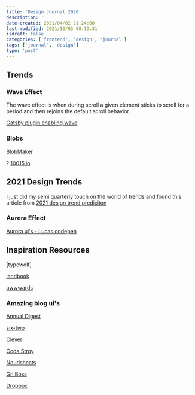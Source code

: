 ```yaml
---
title: 'Design Journal 2020'
description: ''
date-created: 2021/04/02 21:24:00
last-modified: 2021/10/03 08:19:31
isdraft: false
categories: ['frontend', 'design', 'journal']
tags: ['journal', 'design']
type: 'post'
---
```


## Trends

### Wave Effect

The wave effect is when during scroll a given element sticks to scroll for a period and then rejoins the default scroll behavior.

[Gatsby plugin enabling wave](https://www.gatsbyjs.com/plugins/gatsby-theme-waves/?=scroll)

### Blobs 

[BlobMaker](https://www.blobmaker.app/)

? [10015.io](https://10015.io/tools/svg-blob-generator)

## 2021 Design Trends

I just did my semi quarterly touch on the world of trends and found this article from [2021 design trend prediciton](https://uxmisfit.com/2020/12/16/ui-design-trends-for-2021-predictions/)

### Aurora Effect 

[ Aurora ui's - Lucas codepen](https://codepen.io/LucasZapico/pen/vYxEjwJ)



## Inspiration Resources

[typewolf]

[landbook](https://land-book.com/)

[awwwards]()

### Amazing blog ui's 

[Annual Digest](https://2019.curatemag.co/)

[six-two](https://www.contiki.com/six-two/)

[Clever](https://www.architecturaldigest.com/clever)

[Coda Stroy](https://codastory.com/)

[Nourisheats](https://nourisheats.co/eats-treats/)

[GrilBoss](https://www.girlboss.com/)

[Dropbox](https://blog.dropbox.com/)